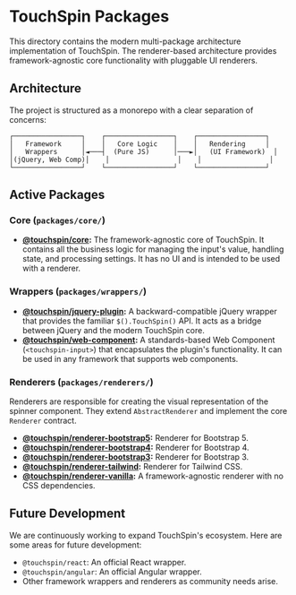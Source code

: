 # TouchSpin Packages



This directory contains the modern multi-package architecture implementation of TouchSpin. The renderer-based architecture provides framework-agnostic core functionality with pluggable UI renderers.

## Architecture

The project is structured as a monorepo with a clear separation of concerns:

```
┌─────────────────┐    ┌─────────────────┐    ┌─────────────────┐
│   Framework     │    │   Core Logic    │    │   Rendering     │
│   Wrappers      │◄───┤  (Pure JS)      │───►│   (UI Framework)  │
│(jQuery, Web Comp)│    │                 │    │                 │
└─────────────────┘    └─────────────────┘    └─────────────────┘
```

## Active Packages

### Core (`packages/core/`)

*   **[@touchspin/core](./core/README.md):** The framework-agnostic core of TouchSpin. It contains all the business logic for managing the input's value, handling state, and processing settings. It has no UI and is intended to be used with a renderer.

### Wrappers (`packages/wrappers/`)

*   **[@touchspin/jquery-plugin](./jquery-plugin/README.md):** A backward-compatible jQuery wrapper that provides the familiar `$().TouchSpin()` API. It acts as a bridge between jQuery and the modern TouchSpin core.
*   **[@touchspin/web-component](./web-component/README.md):** A standards-based Web Component (`<touchspin-input>`) that encapsulates the plugin's functionality. It can be used in any framework that supports web components.

### Renderers (`packages/renderers/`)

Renderers are responsible for creating the visual representation of the spinner component. They extend `AbstractRenderer` and implement the core `Renderer` contract.

*   **[@touchspin/renderer-bootstrap5](./renderers/bootstrap5/README.md):** Renderer for Bootstrap 5.
*   **[@touchspin/renderer-bootstrap4](./renderers/bootstrap4/README.md):** Renderer for Bootstrap 4.
*   **[@touchspin/renderer-bootstrap3](./renderers/bootstrap3/README.md):** Renderer for Bootstrap 3.
*   **[@touchspin/renderer-tailwind](./renderers/tailwind/README.md):** Renderer for Tailwind CSS.
*   **[@touchspin/renderer-vanilla](./renderers/vanilla/README.md):** A framework-agnostic renderer with no CSS dependencies.

## Future Development

We are continuously working to expand TouchSpin's ecosystem. Here are some areas for future development:

-   `@touchspin/react`: An official React wrapper.
-   `@touchspin/angular`: An official Angular wrapper.
-   Other framework wrappers and renderers as community needs arise.